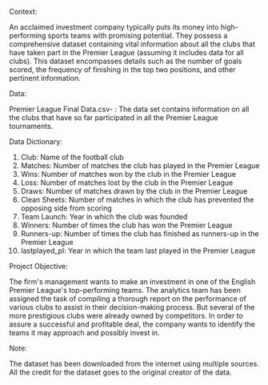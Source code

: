 Context:

An acclaimed investment company typically puts its money into high-performing sports teams with promising potential. They possess a comprehensive dataset containing vital information about all the clubs that have taken part in the Premier League (assuming it includes data for all clubs). This dataset encompasses details such as the number of goals scored, the frequency of finishing in the top two positions, and other pertinent information.

Data: 

Premier League Final Data.csv- : The data set contains information on all the clubs that have so far participated in all the Premier League tournaments.

Data Dictionary:


1. Club: Name of the football club
2. Matches: Number of matches the club has played in the Premier League
3. Wins: Number of matches won by the club in the Premier League
4. Loss: Number of matches lost by the club in the Premier League
5. Draws: Number of matches drawn by the club in the Premier League
6. Clean Sheets: Number of matches in which the club has prevented the opposing side from scoring
7. Team Launch: Year in which the club was founded
8. Winners: Number of times the club has won the Premier League
9. Runners-up: Number of times the club has finished as runners-up in the Premier League
10. lastplayed_pl: Year in which the team last played in the Premier League

Project Objective:


The firm's management wants to make an investment in one of the English Premier League's top-performing teams. The analytics team has been assigned the task of compiling a thorough report on the performance of various clubs to assist in their decision-making process. But several of the more prestigious clubs were already owned by competitors. In order to assure a successful and profitable deal, the company wants to identify the teams it may approach and possibly invest in.

Note:


The dataset has been downloaded from the internet using multiple sources. All the credit for the dataset goes to the original creator of the data.
